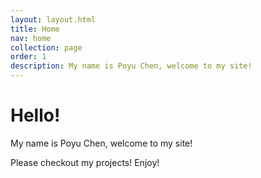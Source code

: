 ```yaml
---
layout: layout.html
title: Home
nav: home
collection: page
order: 1
description: My name is Poyu Chen, welcome to my site!
---
```


# Hello!

My name is Poyu Chen, welcome to my site!

Please checkout my projects! Enjoy!
